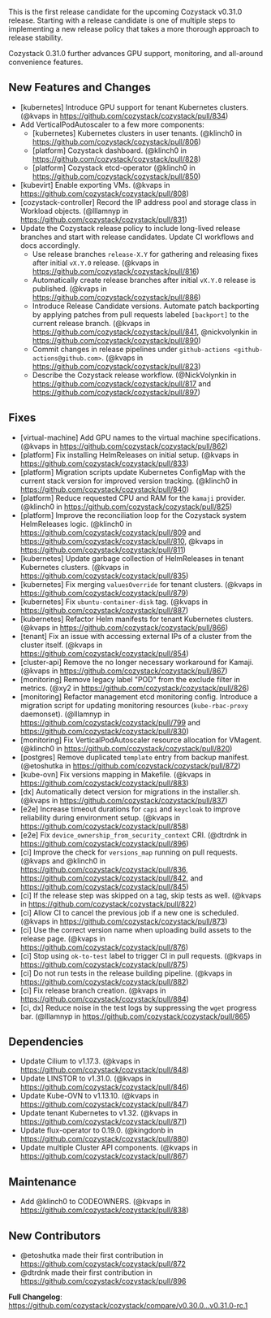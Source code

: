 This is the first release candidate for the upcoming Cozystack v0.31.0 release. Starting with a release candidate is one of multiple steps to implementing a new release policy that takes a more thorough approach to release stability.

Cozystack 0.31.0 further advances GPU support, monitoring, and all-around convenience features.

## New Features and Changes

* [kubernetes] Introduce GPU support for tenant Kubernetes clusters. (@kvaps in https://github.com/cozystack/cozystack/pull/834)
* Add VerticalPodAutoscaler to a few more components:
    * [kubernetes] Kubernetes clusters in user tenants. (@klinch0 in https://github.com/cozystack/cozystack/pull/806)
    * [platform] Cozystack dashboard. (@klinch0 in https://github.com/cozystack/cozystack/pull/828)
    * [platform] Cozystack etcd-operator (@klinch0 in https://github.com/cozystack/cozystack/pull/850)
* [kubevirt] Enable exporting VMs. (@kvaps in https://github.com/cozystack/cozystack/pull/808)
* [cozystack-controller] Record the IP address pool and storage class in Workload objects. (@lllamnyp in https://github.com/cozystack/cozystack/pull/831)
* Update the Cozystack release policy to include long-lived release branches and start with release candidates. Update CI workflows and docs accordingly.
    * Use release branches `release-X.Y` for gathering and releasing fixes after initial `vX.Y.0` release. (@kvaps in https://github.com/cozystack/cozystack/pull/816)
    * Automatically create release branches after initial `vX.Y.0` release is published. (@kvaps in https://github.com/cozystack/cozystack/pull/886)
    * Introduce Release Candidate versions. Automate patch backporting by applying patches from pull requests labeled `[backport]` to the current release branch. (@kvaps in https://github.com/cozystack/cozystack/pull/841, @nickvolynkin in https://github.com/cozystack/cozystack/pull/890)
    * Commit changes in release pipelines under `github-actions <github-actions@github.com>`. (@kvaps in https://github.com/cozystack/cozystack/pull/823)
    * Describe the Cozystack release workflow. (@NickVolynkin in https://github.com/cozystack/cozystack/pull/817 and https://github.com/cozystack/cozystack/pull/897)

## Fixes

* [virtual-machine] Add GPU names to the virtual machine specifications. (@kvaps in https://github.com/cozystack/cozystack/pull/862)
* [platform] Fix installing HelmReleases on initial setup. (@kvaps in https://github.com/cozystack/cozystack/pull/833)
* [platform] Migration scripts update Kubernetes ConfigMap with the current stack version for improved version tracking. (@klinch0 in https://github.com/cozystack/cozystack/pull/840)
* [platform] Reduce requested CPU and RAM for the `kamaji` provider. (@klinch0 in https://github.com/cozystack/cozystack/pull/825)
* [platform] Improve the reconciliation loop for the Cozystack system HelmReleases logic. (@klinch0 in https://github.com/cozystack/cozystack/pull/809 and https://github.com/cozystack/cozystack/pull/810, @kvaps in https://github.com/cozystack/cozystack/pull/811)
* [kubernetes] Update garbage collection of HelmReleases in tenant Kubernetes clusters. (@kvaps in https://github.com/cozystack/cozystack/pull/835)
* [kubernetes] Fix merging `valuesOverride` for tenant clusters. (@kvaps in https://github.com/cozystack/cozystack/pull/879)
* [kubernetes] Fix `ubuntu-container-disk` tag. (@kvaps in https://github.com/cozystack/cozystack/pull/887)
* [kubernetes] Refactor Helm manifests for tenant Kubernetes clusters. (@kvaps in https://github.com/cozystack/cozystack/pull/866)
* [tenant] Fix an issue with accessing external IPs of a cluster from the cluster itself. (@kvaps in https://github.com/cozystack/cozystack/pull/854)
* [cluster-api] Remove the no longer necessary workaround for Kamaji. (@kvaps in https://github.com/cozystack/cozystack/pull/867)
* [monitoring] Remove legacy label "POD" from the exclude filter in metrics. (@xy2 in https://github.com/cozystack/cozystack/pull/826)
* [monitoring] Refactor management etcd monitoring config. Introduce a migration script for updating monitoring resources (`kube-rbac-proxy` daemonset). (@lllamnyp in https://github.com/cozystack/cozystack/pull/799 and https://github.com/cozystack/cozystack/pull/830)
* [monitoring] Fix VerticalPodAutoscaler resource allocation for VMagent. (@klinch0 in https://github.com/cozystack/cozystack/pull/820)
* [postgres] Remove duplicated `template` entry from backup manifest. (@etoshutka in https://github.com/cozystack/cozystack/pull/872)
* [kube-ovn] Fix versions mapping in Makefile. (@kvaps in https://github.com/cozystack/cozystack/pull/883)
* [dx] Automatically detect version for migrations in the installer.sh. (@kvaps in https://github.com/cozystack/cozystack/pull/837)
* [e2e] Increase timeout durations for `capi` and `keycloak` to improve reliability during environment setup. (@kvaps in https://github.com/cozystack/cozystack/pull/858)
* [e2e] Fix `device_ownership_from_security_context` CRI. (@dtrdnk in https://github.com/cozystack/cozystack/pull/896)
* [ci] Improve the check for `versions_map` running on pull requests. (@kvaps and @klinch0 in https://github.com/cozystack/cozystack/pull/836, https://github.com/cozystack/cozystack/pull/842, and https://github.com/cozystack/cozystack/pull/845)
* [ci] If the release step was skipped on a tag, skip tests as well. (@kvaps in https://github.com/cozystack/cozystack/pull/822)
* [ci] Allow CI to cancel the previous job if a new one is scheduled. (@kvaps in https://github.com/cozystack/cozystack/pull/873)
* [ci] Use the correct version name when uploading build assets to the release page. (@kvaps in https://github.com/cozystack/cozystack/pull/876)
* [ci] Stop using `ok-to-test` label to trigger CI in pull requests. (@kvaps in https://github.com/cozystack/cozystack/pull/875)
* [ci] Do not run tests in the release building pipeline. (@kvaps in https://github.com/cozystack/cozystack/pull/882)
* [ci] Fix release branch creation. (@kvaps in https://github.com/cozystack/cozystack/pull/884)
* [ci, dx] Reduce noise in the test logs by suppressing the `wget` progress bar. (@lllamnyp in https://github.com/cozystack/cozystack/pull/865)

## Dependencies
* Update Cilium to v1.17.3. (@kvaps in https://github.com/cozystack/cozystack/pull/848)
* Update LINSTOR to v1.31.0. (@kvaps in https://github.com/cozystack/cozystack/pull/846)
* Update Kube-OVN to v1.13.10. (@kvaps in https://github.com/cozystack/cozystack/pull/847)
* Update tenant Kubernetes to v1.32. (@kvaps in https://github.com/cozystack/cozystack/pull/871)
* Update flux-operator to 0.19.0. (@kingdonb in https://github.com/cozystack/cozystack/pull/880)
* Update multiple Cluster API components. (@kvaps in https://github.com/cozystack/cozystack/pull/867)

## Maintenance

* Add @klinch0 to CODEOWNERS. (@kvaps in https://github.com/cozystack/cozystack/pull/838)

## New Contributors

* @etoshutka made their first contribution in https://github.com/cozystack/cozystack/pull/872
* @dtrdnk made their first contribution in https://github.com/cozystack/cozystack/pull/896

**Full Changelog**: https://github.com/cozystack/cozystack/compare/v0.30.0...v0.31.0-rc.1
